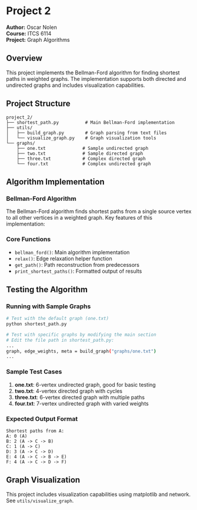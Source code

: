 # Project 2

**Author:** Oscar Nolen  
**Course:** ITCS 6114  
**Project:** Graph Algorithms

## Overview

This project implements the Bellman-Ford algorithm for finding shortest paths in weighted graphs. The implementation supports both directed and undirected graphs and includes visualization capabilities.

## Project Structure

```
project_2/
├── shortest_path.py          # Main Bellman-Ford implementation
├── utils/
│   ├── build_graph.py        # Graph parsing from text files
│   └── visualize_graph.py    # Graph visualization tools
└── graphs/
    ├── one.txt              # Sample undirected graph
    ├── two.txt              # Sample directed graph
    ├── three.txt            # Complex directed graph
    └── four.txt             # Complex undirected graph
```

## Algorithm Implementation

### Bellman-Ford Algorithm

The Bellman-Ford algorithm finds shortest paths from a single source vertex to all other vertices in a weighted graph. Key features of this implementation:

### Core Functions

- `bellman_ford()`: Main algorithm implementation
- `relax()`: Edge relaxation helper function  
- `get_path()`: Path reconstruction from predecessors
- `print_shortest_paths()`: Formatted output of results

## Testing the Algorithm

### Running with Sample Graphs

```bash
# Test with the default graph (one.txt)
python shortest_path.py

# Test with specific graphs by modifying the main section
# Edit the file path in shortest_path.py:
...
graph, edge_weights, meta = build_graph("graphs/one.txt")
...
```

### Sample Test Cases

1. **one.txt**: 6-vertex undirected graph, good for basic testing
2. **two.txt**: 4-vertex directed graph with cycles
3. **three.txt**: 6-vertex directed graph with multiple paths
4. **four.txt**: 7-vertex undirected graph with varied weights

### Expected Output Format

```
Shortest paths from A:
A: 0 (A)
B: 2 (A -> C -> B)
C: 1 (A -> C)
D: 3 (A -> C -> D)
E: 4 (A -> C -> B -> E)
F: 4 (A -> C -> D -> F)
```

## Graph Visualization

This project includes visualization capabilities using matplotlib and network. See `utils/visualize_graph`.

